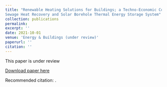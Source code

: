 ```yaml
---
title: "Renewable Heating Solutions for Buildings; a Techno-Economic Comparative Study of
Sewage Heat Recovery and Solar Borehole Thermal Energy Storage System"
collection: publications
permalink: 
excerpt: ''
date: 2021-10-01
venue: 'Energy & Buildings (under review)'
paperurl: ''
citation: ''
---
```

This paper is under review

[Download paper here]()

Recommended citation: .